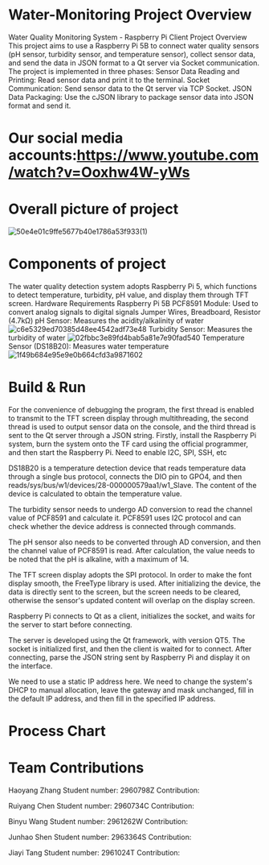# Water-Monitoring Project Overview 

Water Quality Monitoring System - Raspberry Pi Client Project Overview This project aims to use a Raspberry Pi 5B to connect water quality sensors (pH sensor, turbidity sensor, and temperature sensor), collect sensor data, and send the data in JSON format to a Qt server via Socket communication. The project is implemented in three phases:
Sensor Data Reading and Printing: Read sensor data and print it to the terminal.
Socket Communication: Send sensor data to the Qt server via TCP Socket.
JSON Data Packaging: Use the cJSON library to package sensor data into JSON format and send it.

# Our social media accounts:https://www.youtube.com/watch?v=Ooxhw4W-yWs

# Overall picture of project
![50e4e01c9ffe5677b40e1786a53f933(1)](https://github.com/user-attachments/assets/d5941572-d77e-4d71-8b64-4c6b96b15a7e)
# Components of project 
The water quality detection system adopts Raspberry Pi 5, which functions to detect temperature, turbidity, pH value, and display them through TFT screen.
Hardware Requirements Raspberry Pi 5B
PCF8591 Module: Used to convert analog signals to digital signals
Jumper Wires, Breadboard, Resistor (4.7kΩ)
pH Sensor: Measures the acidity/alkalinity of water
![c6e5329ed70385d48ee4542adf73e48](https://github.com/user-attachments/assets/437c451b-59bb-4119-8ec6-2daaf720ab05)
Turbidity Sensor: Measures the turbidity of water
![02fbbc3e89fd4bab5a81e7e90fad540](https://github.com/user-attachments/assets/b61f7d3f-282b-4bd9-97ba-4c1093b6191d)
Temperature Sensor (DS18B20): Measures water temperature
![1f49b684e95e9e0b664cfd3a9871602](https://github.com/user-attachments/assets/d508750d-787a-474a-b918-28c4fbd435f7)
# Build & Run
For the convenience of debugging the program, the first thread is enabled to transmit to the TFT screen display through multithreading, the second thread is used to output sensor data on the console, and the third thread is sent to the Qt server through a JSON string.
Firstly, install the Raspberry Pi system, burn the system onto the TF card using the official programmer, and then start the Raspberry Pi. Need to enable I2C, SPI, SSH, etc

DS18B20 is a temperature detection device that reads temperature data through a single bus protocol, connects the DIO pin to GPO4, and then reads/sys/bus/w1/devices/28-000000579aa1/w1_Slave. The content of the device is calculated to obtain the temperature value.

The turbidity sensor needs to undergo AD conversion to read the channel value of PCF8591 and calculate it. PCF8591 uses I2C protocol and can check whether the device address is connected through commands.

The pH sensor also needs to be converted through AD conversion, and then the channel value of PCF8591 is read. After calculation, the value needs to be noted that the pH is alkaline, with a maximum of 14.

The TFT screen display adopts the SPI protocol. In order to make the font display smooth, the FreeType library is used. After initializing the device, the data is directly sent to the screen, but the screen needs to be cleared, otherwise the sensor's updated content will overlap on the display screen.

Raspberry Pi connects to Qt as a client, initializes the socket, and waits for the server to start before connecting.

The server is developed using the Qt framework, with version QT5. The socket is initialized first, and then the client is waited for to connect. After connecting, parse the JSON string sent by Raspberry Pi and display it on the interface.

We need to use a static IP address here. We need to change the system's DHCP to manual allocation, leave the gateway and mask unchanged, fill in the default IP address, and then fill in the specified IP address.

# Process Chart

# Team Contributions

Haoyang Zhang
Student number: 2960798Z
Contribution:


Ruiyang Chen
Student number: 2960734C
Contribution:



Binyu Wang
Student number: 2961262W
Contribution:


Junhao Shen
Student number: 2963364S
Contribution:

Jiayi Tang
Student number: 2961024T
Contribution:










